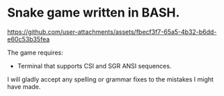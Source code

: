 # Snake game written in BASH.

https://github.com/user-attachments/assets/fbecf3f7-65a5-4b32-b6dd-e60c53b35fea

The game requires:
- Terminal that supports CSI and SGR ANSI sequences.

I will gladly accept any spelling or grammar fixes to the mistakes I might have made.
